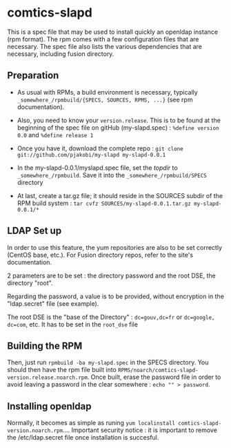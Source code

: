 # comtics-slapd

This is a spec file that may be used to install quickly an openldap instance (rpm format). The rpm comes with a few configuration files that are necessary. The spec file also lists the various dependencies that are necessary, including fusion directory.

## Preparation
* As usual with RPMs, a build environment is necessary, typically `_somewhere_/rpmbuild/{SPECS, SOURCES, RPMS, ...}` (see rpm documentation).

* Also, you need to know your `version.release`. This is to be found at the beginning of the spec file on gitHub (my-slapd.spec) :
    `%define version 0.0`
and
    `%define release 1`

* Once you have it, download the complete repo :
    `git clone git://github.com/pjakobi/my-slapd my-slapd-0.0.1`

* In the my-slapd-0.0.1/myslapd.spec file, set the _topdir_ to `_somewhere_/rpmbuild`. Save it into the `_somewhere_/rpmbuild/SPECS` directory
    

* At last, create a tar.gz file; it should reside in the SOURCES subdir of the RPM build system :
    `tar cvfz SOURCES/my-slapd-0.0.1.tar.gz my-slapd-0.0.1/*`

## LDAP Set up

In order to use this feature, the yum repositories are also to be set correctly (CentOS base, etc.). For Fusion directory repos, refer to the site's documentation.

2 parameters are to be set : the directory password and the root DSE, the directory "root". 

Regarding the password, a value is to be provided, without encryption in the "ldap.secret" file (see example). 

The root DSE is the "base of the Directory" : `dc=gouv,dc=fr` or `dc=google, dc=com`, etc. It has to be set in the `root_dse` file 

## Building the RPM

Then, just run `rpmbuild -ba my-slapd.spec` in the SPECS directory. You should then have the rpm file built into `RPMS/noarch/comtics-slapd-version.release.noarch.rpm`. Once built, erase the password file in order to avoid leaving a password in the clear somewhere : `echo "" > password`.

## Installing openldap
Normally, it becomes as simple as runing `yum localinstall comtics-slapd-version.noarch.rpm`.... 
Important security notice : it is important to remove the /etc/ldap.secret file once installation is succesful.
